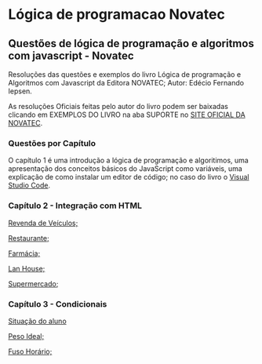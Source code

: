 # Lógica de programacao Novatec

## Questões de lógica de programação e algoritmos com javascript - Novatec

Resoluções das questões e exemplos do livro Lógica de programação e Algoritmos com Javascript da Editora NOVATEC; Autor: Edécio Fernando Iepsen.

As resoluções Oficiais feitas pelo autor do livro podem ser baixadas clicando em EXEMPLOS DO LIVRO na aba SUPORTE no [SITE OFICIAL DA NOVATEC](https://novatec.com.br/livros/logica-programacao-algoritmos-com-javascript-2ed/).

### Questões por Capítulo
O capítulo 1 é uma introdução a lógica de programação e algoritimos, uma apresentação dos conceitos básicos do JavaScript como variáveis, uma explicação de como instalar um editor de código; no caso do livro o [Visual Studio Code](https://code.visualstudio.com/download).

### Capítulo 2 - Integração com HTML

[Revenda de Veículos;](https://github.com/Thunderlizardd/Logica-de-programacao-novatec/tree/main/Car%20Store)

[Restaurante;](https://github.com/Thunderlizardd/Logica-de-programacao-novatec/tree/main/Restaurante)

[Farmácia;](https://github.com/Thunderlizardd/Logica-de-programacao-novatec/tree/main/Drugstore)

[Lan House;](https://github.com/Thunderlizardd/Logica-de-programacao-novatec/tree/main/Lan%20house)

[Supermercado;](https://github.com/Thunderlizardd/Logica-de-programacao-novatec/tree/main/Supermarket)

### Capítulo 3 - Condicionais

[Situação do aluno](https://github.com/Thunderlizardd/Logica-de-programacao-novatec/tree/main/Student)

[Peso Ideal;](https://github.com/Thunderlizardd/Logica-de-programacao-novatec/tree/main/IMC)

[Fuso Horário;](https://github.com/Thunderlizardd/Logica-de-programacao-novatec/tree/main/Time%20zone%20program)
